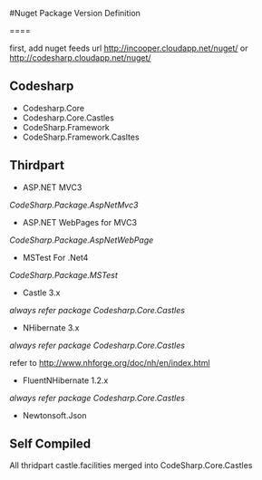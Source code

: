 #Nuget Package Version Definition

====

first, add nuget feeds url http://incooper.cloudapp.net/nuget/ or http://codesharp.cloudapp.net/nuget/

## Codesharp

- Codesharp.Core
- Codesharp.Core.Castles
- CodeSharp.Framework
- CodeSharp.Framework.Casltes


## Thirdpart

- ASP.NET MVC3

*CodeSharp.Package.AspNetMvc3*

- ASP.NET WebPages for MVC3

*CodeSharp.Package.AspNetWebPage*

- MSTest For .Net4

*CodeSharp.Package.MSTest*

- Castle 3.x

*always refer package Codesharp.Core.Castles*

- NHibernate 3.x

*always refer package Codesharp.Core.Castles*

refer to http://www.nhforge.org/doc/nh/en/index.html

- FluentNHibernate 1.2.x

*always refer package Codesharp.Core.Castles*

- Newtonsoft.Json


## Self Compiled

All thridpart castle.facilities merged into CodeSharp.Core.Castles




